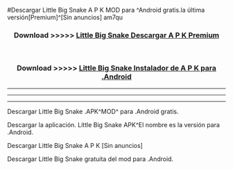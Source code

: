 #Descargar Little Big Snake  A P K MOD para ^Android gratis.la última versión[Premium]^[Sin anuncios] am7qu



<div align="center">
<h3>Download >>>>> <a href="https://es-web.web.app/?es= Little Big Snake ">Little Big Snake  Descargar A P K Premium</a></h3><br>

<h3>Download >>>>> <a href="https://es-web.web.app/?es= Little Big Snake ">Little Big Snake  Instalador de A P K para .Android</a></h3>
</div>


----------------------------------------------------------

----------------------------------------------------------

----------------------------------------------------------

Descargar Little Big Snake  .APK^MOD^ para .Android gratis.

Descargar la aplicación. Little Big Snake  APK^El nombre es la versión para .Android.

Descargar Little Big Snake  A P K [Sin anuncios]

Descargar Little Big Snake  gratuita del mod para .Android.